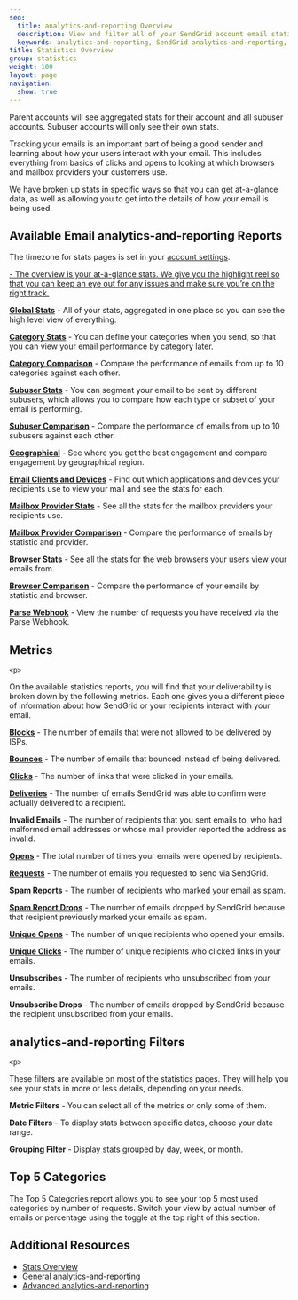 ```yaml
---
seo:
  title: analytics-and-reporting Overview
  description: View and filter all of your SendGrid account email statistics.
  keywords: analytics-and-reporting, SendGrid analytics-and-reporting, analytics-and-reporting Overview, analytics-and-reporting UI
title: Statistics Overview
group: statistics
weight: 100
layout: page
navigation:
  show: true
---
```


<call-out>

Parent accounts will see aggregated stats for their account and all subuser accounts. Subuser accounts will only see their own stats.

</call-out>

<p>
Tracking your emails is an important part of being a good sender and learning about how your users interact with your email. This includes everything from basics of clicks and opens to looking at which browsers and mailbox providers your customers use.
</p>
<p>
We have broken up stats in specific ways so that you can get at-a-glance data, as well as allowing you to get into the details of how your email is being used.
</p>

## 	Available Email analytics-and-reporting Reports
 	
<call-out>

The timezone for stats pages is set in your [account settings]({{root_url}}/help-support/account-and-settings/account/).

</call-out>

<p>
<strong><a href="#-analytics-and-reporting-Filters"Overview</a></strong> - The overview is your at-a-glance stats. We give you the highlight reel so that you can keep an eye out for any issues and make sure you’re on the right track.
</p><p>
<strong><a href="{{root_url}}/help-support/analytics-and-reporting/global/">Global Stats</a></strong> - All of your stats, aggregated in one place so you can see the high level view of everything.
</p><p>
<strong><a href="{{root_url}}/help-support/analytics-and-reporting/categories/">Category Stats</a></strong> - You can define your categories when you send, so that you can view your email performance by category later.
</p><p>
<strong><a href="{{root_url}}/help-support/analytics-and-reporting/category-comparison/">Category Comparison</a></strong> - Compare the performance of emails from up to 10 categories against each other.
</p><p>
<strong><a href="{{root_url}}/help-support/analytics-and-reporting/subuser/">Subuser Stats</a></strong> - You can segment your email to be sent by different subusers, which allows you to compare how each type or subset of your email is performing.
</p><p>
<strong><a href="{{root_url}}/help-support/analytics-and-reporting/subuser-comparison/">Subuser Comparison</a></strong> - Compare the performance of emails from up to 10 subusers against each other.
</p><p>
<strong><a href="{{root_url}}/help-support/analytics-and-reporting/geographic/">Geographical</a></strong> - See where you get the best engagement and compare engagement by geographical region.
</p><p>
<strong><a href="{{root_url}}/help-support/analytics-and-reporting/device/">Email Clients and Devices</a></strong> - Find out which applications and devices your recipients use to view your mail and see the stats for each.
</p><p>
<strong><a href="{{root_url}}/help-support/analytics-and-reporting/mailbox-provider/">Mailbox Provider Stats</a></strong> - See all the stats for the mailbox providers your recipients use.
</p><p>
<strong><a href="{{root_url}}/help-support/analytics-and-reporting/mailbox-provider-comparison/">Mailbox Provider Comparison</a></strong> - Compare the performance of emails by statistic and provider.
</p><p>
<strong><a href="{{root_url}}/help-support/analytics-and-reporting/browser/">Browser Stats</a></strong> - See all the stats for the web browsers your users view your emails from.
</p><p>
<strong><a href="{{root_url}}/help-support/analytics-and-reporting/browser-comparison/">Browser Comparison</a></strong> - Compare the performance of your emails by statistic and browser.
</p><p>
<strong><a href="{{root_url}}/help-support/analytics-and-reporting/inbound-parse/">Parse Webhook</a></strong> - View the number of requests you have received via the Parse Webhook.
</p>

## 	Metrics
 	<p>
On the available statistics reports, you will find that your deliverability is broken down by the following metrics. Each one gives you a different piece of information about how SendGrid or your recipients interact with your email.
</p>
<p>
<strong><a href="{{root_url}}/glossary/blocks/">Blocks</a></strong> - The number of emails that were not allowed to be delivered by ISPs.
</p><p>
  <strong><a href="{{root_url}}/glossary/bounces/">Bounces</a></strong> - The number of emails that bounced instead of being delivered.
</p><p>
  <strong><a href="{{root_url}}/glossary/clicks/">Clicks</a></strong> - The number of links that were clicked in your emails.
</p><p>
  <strong><a href="{{root_url}}/glossary/deliveries/">Deliveries</a></strong> - The number of emails SendGrid was able to confirm were actually delivered to a recipient.
</p><p>
  <strong>Invalid Emails</strong> - The number of recipients that you sent emails to, who had malformed email addresses or whose mail provider reported the address as invalid.
</p><p>
  <strong><a href="{{root_url}}/glossary/opens/">Opens</a></strong> - The total number of times your emails were opened by recipients.
</p><p>
  <strong><a href="{{root_url}}/glossary/request/">Requests</a></strong> - The number of emails you requested to send via SendGrid.
</p><p>
  <strong><a href="{{root_url}}/glossary/spam-reports/">Spam Reports</a></strong> - The number of recipients who marked your email as spam.
</p><p>
  <strong><a href="{{root_url}}/glossary/spam-reports/">Spam Report Drops</a></strong> - The number of emails dropped by SendGrid because that recipient previously marked your emails as spam.
</p><p>
  <strong><a href="{{root_url}}/glossary/opens/">Unique Opens</a></strong> - The number of unique recipients who opened your emails.
</p><p>
  <strong><a href="{{root_url}}/glossary/clicks/">Unique Clicks</a></strong> - The number of unique recipients who clicked links in your emails.
</p><p>
  <strong>Unsubscribes</strong> - The number of recipients who unsubscribed from your emails.
</p><p>
  <strong>Unsubscribe Drops</strong> - The number of emails dropped by SendGrid because the recipient unsubscribed from your emails.
</p>

## 	analytics-and-reporting Filters
 	<p>
These filters are available on most of the statistics pages. They will help you see your stats in more or less details, depending on your needs.
</p>

<p>
  <strong>Metric Filters</strong> - You can select all of the metrics or only some of them.
</p><p>
  <strong>Date Filters</strong> - To display stats between specific dates, choose your date range.
</p><p>
  <strong>Grouping Filter</strong> - Display stats grouped by day, week, or month.
</p>

## 	Top 5 Categories
 	
<p>
  The Top 5 Categories report allows you to see your top 5 most used categories by number of requests. Switch your view by actual number of emails or percentage using the toggle at the top right of this section.
</p>

## 	Additional Resources
 	
<ul>
  <li><a href="https://sendgrid.com/docs/API_Reference/Web_API_v3/Stats/index/" target="_blank">Stats Overview</a></li>
  <li><a href="https://sendgrid.com/docs/API_Reference/Web_API/Statistics/index/" target="_blank">General analytics-and-reporting</a></li>
  <li><a href="https://sendgrid.com/docs/API_Reference/Web_API/Statistics/statistics_advanced/" target="_blank">Advanced analytics-and-reporting</a></li>
</ul>
